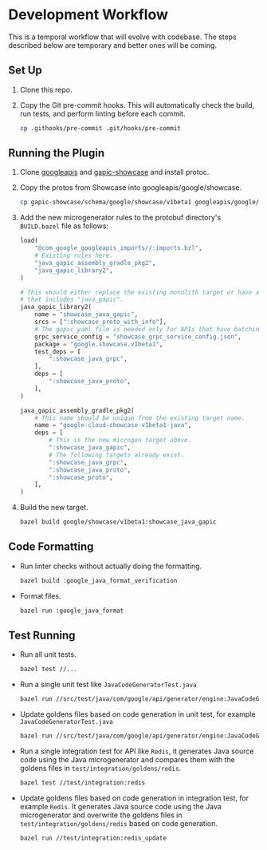 # Development Workflow

This is a temporal workflow that will evolve with codebase. The steps described
below are temporary and better ones will be coming.

## Set Up

1.  Clone this repo.
2.  Copy the Git pre-commit hooks. This will automatically check the build, run
    tests, and perform linting before each commit.

    ```sh
    cp .githooks/pre-commit .git/hooks/pre-commit
    ```

## Running the Plugin

1.  Clone [googleapis](https://github.com/googleapis/googleapis) and
    [gapic-showcase](https://github.com/googleapis/gapic-showcase/) and install
    protoc.

2.  Copy the protos from Showcase into googleapis/google/showcase.

    ```sh
    cp gapic-showcase/schema/google/showcase/v1beta1 googleapis/google/showcase/v1beta
    ```

3.  Add the new microgenerator rules to the protobuf directory's `BUILD.bazel`
    file as follows:

    ```python
    load(
        "@com_google_googleapis_imports//:imports.bzl",
        # Existing rules here.
        "java_gapic_assembly_gradle_pkg2",
        "java_gapic_library2",
    )

    # This should either replace the existing monolith target or have a unique name
    # that includes "java_gapic".
    java_gapic_library2(
        name = "showcase_java_gapic",
        srcs = [":showcase_proto_with_info"],
        # The gapic_yaml file is needed only for APIs that have batching configs.
        grpc_service_config = "showcase_grpc_service_config.json",
        package = "google.showcase.v1beta1",
        test_deps = [
            ":showcase_java_grpc",
        ],
        deps = [
            ":showcase_java_proto",
        ],
    )

    java_gapic_assembly_gradle_pkg2(
        # This name should be unique from the existing target name.
        name = "google-cloud-showcase-v1beta1-java",
        deps = [
            # This is the new microgen target above.
            ":showcase_java_gapic",
            # The following targets already exist.
            ":showcase_java_grpc",
            ":showcase_java_proto",
            ":showcase_proto",
        ],
    )
    ```

4.  Build the new target.

    ```sh
    bazel build google/showcase/v1beta1:showcase_java_gapic
    ```

## Code Formatting

-   Run linter checks without actually doing the formatting.

    ```sh
    bazel build :google_java_format_verification
    ```

-   Format files.

    ```sh
    bazel run :google_java_format
    ```

## Test Running

-   Run all unit tests.

    ```sh
    bazel test //...
    ```

-   Run a single unit test like `JavaCodeGeneratorTest.java`

    ```sh
    bazel run //src/test/java/com/google/api/generator/engine:JavaCodeGeneratorTest
    ```

-   Update goldens files based on code generation in unit test, for example `JavaCodeGeneratorTest.java`

    ```sh
    bazel run //src/test/java/com/google/api/generator/engine:JavaCodeGeneratorTest_update
    ```

-   Run a single integration test for API like `Redis`, it generates Java source code using
the Java microgenerator and compares them with the goldens files in `test/integration/goldens/redis`.

    ```sh
    bazel test //test/integration:redis
    ```

-   Update goldens files based on code generation in integration test, for example `Redis`. It generates Java source code using the Java microgenerator and overwrite the goldens files in `test/integration/goldens/redis` based on code generation.

    ```sh
    bazel run //test/integration:redis_update
    ```